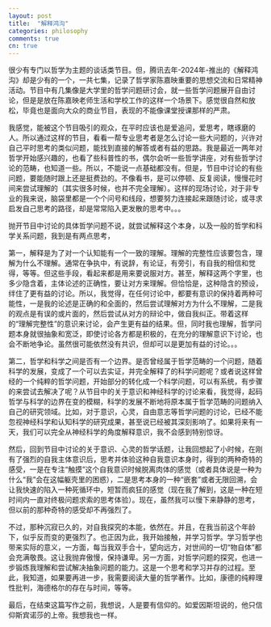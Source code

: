 ```yaml
---
layout: post
title:  "解释鸿沟"
categories: philosophy
comments: true
cn: true
---
```


很少有专门以哲学为主题的谈话类节目。但，腾讯去年-2024年-推出的《解释鸿沟》却是少有的一个，一共七集，记录了哲学家陈嘉映重要的思想交流和日常精神活动。节目中有几集像是大学里的哲学问题研讨会，就一些哲学问题展开自由讨论，但是是放在陈嘉映老师生活和学校工作的这样一个场景下。感觉很自然和放松，毕竟也是面向大众的商业节目，表现的不能像课堂授课那样的严肃。

我感觉，能被这个节目吸引的观众，在平时应该也是爱追问，爱思考，瞎琢磨的人。所以通过这样的节目，看看一帮专业思考者是怎么讨论一些大问题的，兴许对自己平时思考的类似问题，能找到直接的解答或者有益的思路。我是最近一两年对哲学开始感兴趣的，也看了些科普性的书，偶尔会听一些哲学讲座，对有些哲学讨论的范畴，也知道一些。所以，不能说一点基础都没有。但是，节目中讨论的有些问题，要能随时跟上还是挺费劲的。不像看书，是可以停顿、反复阅读，慢慢花时间来尝试理解的（其实很多时候，也并不完全理解）。这样的现场讨论，对于非专业的我来说，脑袋里都是一个个问号和线段，想要努力连接起来跟随讨论，或寻求启发自己思考的路径，却是常常陷入更发散的思考中。。。

抛开节目中讨论的具体哲学问题不说，就尝试解释这个本身，以及一般的哲学和科学关系问题，我到是有两点思考，

第一，解释是为了对一个认知能有一个一致的理解。理解的完整性应该要包含，理解为什么不理解。通常在争执中，有说辞，有论证，有旁引，有自我的相信和觉得，等等。但这些手段，看起来都是用来要说服对方。甚至，解释这两个字里，也多少隐含着，主体论述的正确性，要让对方来理解。但恰恰是，这种隐含的预设，绊住了更有益的讨论。所以，我觉得，在任何讨论中，都要有意识的保持着两种可能性，一是我的论述是正确的和全面的，然后尝试理解对方为什么不理解，二是我的观点是有误的或片面的，然后尝试从对方的辩论中，做自我纠正。带着这样的“理解完整性”的意识来讨论，会产生更有益的结果。但，同时我也理解，哲学问题本身就很抽象和宽泛，即使讨论各方都是积极的，在充分的理解意识下讨论，也会不断地争论。虽然很可能依然没有共识，但却可以是更加有益的讨论。。。

第二，哲学和科学之间是否有一个边界。是否曾经属于哲学范畴的一个问题，随着科学的发展，变成了一个可以去实证，并完全解释了的科学问题呢？或者说这样曾经的一个纯粹的哲学问题，开始部分的转化成一个科学问题，可以有系统，有步骤的来尝试去解决了呢？从节目中的关于意识和神经科学的讨论来看，我觉得，起码哲学与科学的边界在变的模糊，科学的发展不断地将原本属于哲学范畴的问题纳入自己的研究领域。比如，对于意识，心灵，自由意志等哲学问题的讨论，已经不能忽视神经科学和认知科学的研究成果，甚至说已经被其深刻影响了。如果将来有一天，我们可以完全从神经科学的角度解释意识，我不会感到特别惊讶。

然后，回到节目中讨论的关于意识、心灵的哲学话题，让我回想起了小时候，在刚有了强烈的自我主体意识后，思考并体验这种自我意识本身时，得到的两种奇特的感受，一是在专注“触摸”这个自我意识时候脱离肉体的感觉（或者具体说是一种为什么“我”会在这幅躯壳里的困惑），二是思考本身的一种“嵌套”或者无限回溯，会让我快速的陷入一种死循环中，短暂而疯狂的感觉（现在我了解到，这是一种在短时间内一直对终极问题求索的思考体验）。现在，虽然我可以慢下来静静的思考，但以前的那种奇特的感受却不再强烈了。

不过，那种沉寂已久的，对自我探究的本能，依然在。并且，在我当前这个年龄下，似乎反而变的更强烈了。也正因为此，我开始接触，并学习哲学。学习哲学也带来实际的意义，一方面，每当我双手合十，望向远方，对世间的一切“物自体”都会充满敬畏。这让我抛弃傲慢，保持谦卑。另一方面，对哲学问题的探究，也进一步锻炼我理解和尝试解决抽象问题的能力。这是一个思考和学习并存的过程。至此，我知道，如果要再进一步，我需要阅读大量的哲学著作。比如，康德的纯粹理性批判，海德格尔的存在与时间，等等。

最后，在结束这篇写作之前，我想说，人是要有信仰的。如爱因斯坦说的，他只信仰斯宾诺莎的上帝。我想我也一样。